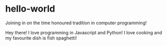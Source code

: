# hello-world
Joining in on the time honoured tradition in computer programming!

Hey there! I love programming in Javascript and Python! I love cooking and my favourite dish is fish spaghetti! 
